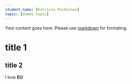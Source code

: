 ```yaml
---
student_name: [Katriina Parkkinen]
topic: [dummy topic]
---
```

Your content goes here. Please use [markdown](https://docs.github.com/fr/get-started/writing-on-github/getting-started-with-writing-and-formatting-on-github) for formating.
# title 1

## title 2

I love **EU**
